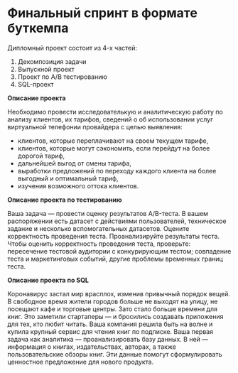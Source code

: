 # Финальный спринт в формате буткемпа

Дипломный проект состоит из 4-х частей:
1) Декомпозиция задачи
2) Выпускной проект
3) Проект по A/B тестированию
4) SQL-проект

**Описание проекта**

Необходимо провести исследователькую и аналитическую работу по анализу клиентов, их тарифов, сведений о об использовании услуг виртуальной телефонии провайдера с целью выявления:

- клиентов, которые переплачивают на своем текущем тарифе,
- клиентов, которые могут сэкономить, если перейдут на более дорогой тариф,
- дальнейшей выгод от смены тарифа,
- выработки предложений по переходу каждого клиента на более выгодный и оптимальный тариф,
- изучения возможного оттока клиентов.
  
**Описание проекта по тестированию**

Ваша задача — провести оценку результатов A/B-теста. В вашем распоряжении есть датасет с действиями пользователей, техническое задание и несколько вспомогательных датасетов.
Оцените корректность проведения теста.
Проанализируйте результаты теста.
Чтобы оценить корректность проведения теста, проверьте:
пересечение тестовой аудитории с конкурирующим тестом;
совпадение теста и маркетинговых событий, другие проблемы временных границ теста.

**Описание проекта по SQL**

Коронавирус застал мир врасплох, изменив привычный порядок вещей. В свободное время жители городов больше не выходят на улицу, не посещают кафе и торговые центры. Зато стало больше времени для книг. Это заметили стартаперы — и бросились создавать приложения для тех, кто любит читать.
Ваша компания решила быть на волне и купила крупный сервис для чтения книг по подписке. Ваша первая задача как аналитика — проанализировать базу данных.
В ней — информация о книгах, издательствах, авторах, а также пользовательские обзоры книг. Эти данные помогут сформулировать ценностное предложение для нового продукта.
